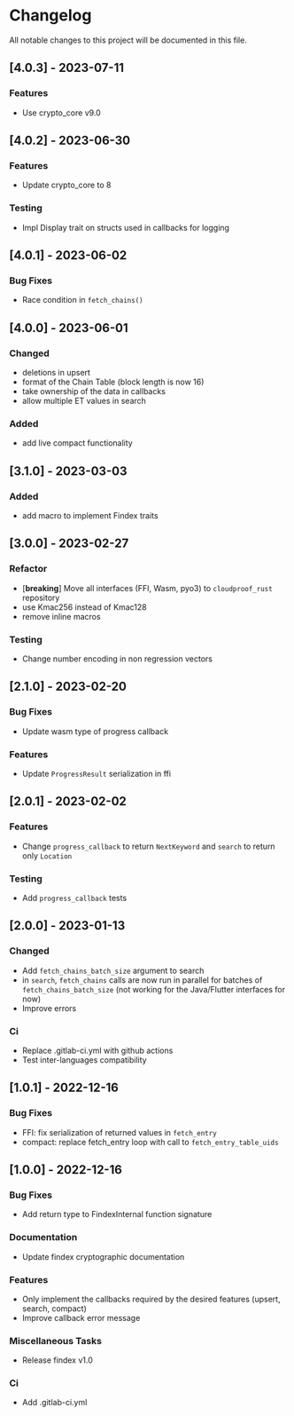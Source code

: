 # Changelog

All notable changes to this project will be documented in this file.

## [4.0.3] - 2023-07-11

### Features

- Use crypto_core v9.0

## [4.0.2] - 2023-06-30

### Features

- Update crypto_core to 8

### Testing

- Impl Display trait on structs used in callbacks for logging

## [4.0.1] - 2023-06-02

### Bug Fixes

- Race condition in `fetch_chains()`

## [4.0.0] - 2023-06-01

### Changed

- deletions in upsert
- format of the Chain Table (block length is now 16)
- take ownership of the data in callbacks
- allow multiple ET values in search

### Added

- add live compact functionality

## [3.1.0] - 2023-03-03

### Added

- add macro to implement Findex traits

## [3.0.0] - 2023-02-27

### Refactor

- [**breaking**] Move all interfaces (FFI, Wasm, pyo3) to `cloudproof_rust` repository
- use Kmac256 instead of Kmac128
- remove inline macros

### Testing

- Change number encoding in non regression vectors

## [2.1.0] - 2023-02-20

### Bug Fixes

- Update wasm type of progress callback

### Features

- Update `ProgressResult` serialization in ffi

## [2.0.1] - 2023-02-02

### Features

- Change `progress_callback` to return `NextKeyword` and `search` to return only `Location`

### Testing

- Add `progress_callback` tests

## [2.0.0] - 2023-01-13

### Changed

- Add `fetch_chains_batch_size` argument to search
- in `search`, `fetch_chains` calls are now run in parallel for batches of `fetch_chains_batch_size` (not working for the Java/Flutter interfaces for now)
- Improve errors

### Ci

- Replace .gitlab-ci.yml with github actions
- Test inter-languages compatibility

## [1.0.1] - 2022-12-16

### Bug Fixes

- FFI: fix serialization of returned values in `fetch_entry`
- compact: replace fetch_entry loop with call to `fetch_entry_table_uids`

## [1.0.0] - 2022-12-16

### Bug Fixes

- Add return type to FindexInternal function signature

### Documentation

- Update findex cryptographic documentation

### Features

- Only implement the callbacks required by the desired features (upsert, search, compact)
- Improve callback error message

### Miscellaneous Tasks

- Release findex v1.0

### Ci

- Add .gitlab-ci.yml

<!-- generated by git-cliff -->
